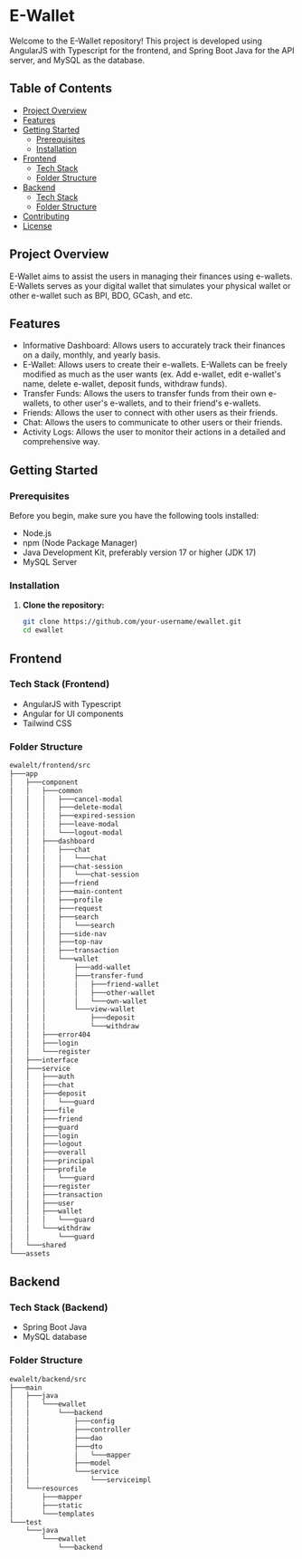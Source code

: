 # E-Wallet

Welcome to the E-Wallet repository! This project is developed using AngularJS with Typescript for the frontend, and Spring Boot Java for the API server, and MySQL as the database.

## Table of Contents

- [Project Overview](#project-overview)
- [Features](#features)
- [Getting Started](#getting-started)
  - [Prerequisites](#prerequisites)
  - [Installation](#installation)
- [Frontend](#frontend)
  - [Tech Stack](#tech-stack-frontend)
  - [Folder Structure](#folder-structure-frontend)
- [Backend](#backend)
  - [Tech Stack](#tech-stack-backend)
  - [Folder Structure](#project-structure-backend)
- [Contributing](#contributing)
- [License](#license)

## Project Overview

E-Wallet aims to assist the users in managing their finances using e-wallets. E-Wallets serves as your digital wallet that simulates your physical wallet or other e-wallet such as BPI, BDO, GCash, and etc. 

## Features

- Informative Dashboard: Allows users to accurately track their finances on a daily, monthly, and yearly basis.
- E-Wallet: Allows users to create their e-wallets. E-Wallets can be freely modified as much as the user wants (ex. Add e-wallet, edit e-wallet's name, delete e-wallet, deposit funds, withdraw funds).
- Transfer Funds: Allows the users to transfer funds from their own e-wallets, to other user's e-wallets, and to their friend's e-wallets.
- Friends: Allows the user to connect with other users as their friends.
- Chat: Allows the users to communicate to other users or their friends.
- Activity Logs: Allows the user to monitor their actions in a detailed and comprehensive way.

## Getting Started

### Prerequisites

Before you begin, make sure you have the following tools installed:

- Node.js
- npm (Node Package Manager)
- Java Development Kit, preferably version 17 or higher (JDK 17)
- MySQL Server

### Installation

1. **Clone the repository:**

   ```bash
   git clone https://github.com/your-username/ewallet.git
   cd ewallet

## Frontend

### Tech Stack (Frontend)

- AngularJS with Typescript
- Angular for UI components
- Tailwind CSS

### Folder Structure

```bash
ewalelt/frontend/src
├───app
│   ├───component
│   │   ├───common
│   │   │   ├───cancel-modal
│   │   │   ├───delete-modal
│   │   │   ├───expired-session
│   │   │   ├───leave-modal
│   │   │   └───logout-modal
│   │   ├───dashboard
│   │   │   ├───chat
│   │   │   │   └───chat
│   │   │   ├───chat-session
│   │   │   │   └───chat-session
│   │   │   ├───friend
│   │   │   ├───main-content
│   │   │   ├───profile
│   │   │   ├───request
│   │   │   ├───search
│   │   │   │   └───search
│   │   │   ├───side-nav
│   │   │   ├───top-nav
│   │   │   ├───transaction
│   │   │   └───wallet
│   │   │       ├───add-wallet
│   │   │       ├───transfer-fund
│   │   │       │   ├───friend-wallet
│   │   │       │   ├───other-wallet
│   │   │       │   └───own-wallet
│   │   │       └───view-wallet
│   │   │           ├───deposit
│   │   │           └───withdraw
│   │   ├───error404
│   │   ├───login
│   │   └───register
│   ├───interface
│   ├───service
│   │   ├───auth
│   │   ├───chat
│   │   ├───deposit
│   │   │   └───guard
│   │   ├───file
│   │   ├───friend
│   │   ├───guard
│   │   ├───login
│   │   ├───logout
│   │   ├───overall
│   │   ├───principal
│   │   ├───profile
│   │   │   └───guard
│   │   ├───register
│   │   ├───transaction
│   │   ├───user
│   │   ├───wallet
│   │   │   └───guard
│   │   └───withdraw
│   │       └───guard
│   └───shared
└───assets
```

## Backend

### Tech Stack (Backend)

- Spring Boot Java
- MySQL database 

### Folder Structure

```bash
ewalelt/backend/src
├───main
│   ├───java
│   │   └───ewallet
│   │       └───backend
│   │           ├───config
│   │           ├───controller
│   │           ├───dao
│   │           ├───dto
│   │           │   └───mapper
│   │           ├───model
│   │           └───service
│   │               └───serviceimpl
│   └───resources
│       ├───mapper
│       ├───static
│       └───templates
└───test
    └───java
        └───ewallet
            └───backend
```
